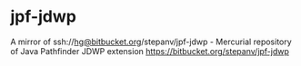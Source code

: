 jpf-jdwp
========

A mirror of ssh://hg@bitbucket.org/stepanv/jpf-jdwp - Mercurial repository of Java Pathfinder JDWP extension https://bitbucket.org/stepanv/jpf-jdwp
